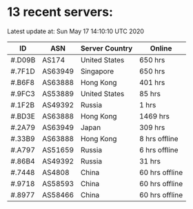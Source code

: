 # 13 recent servers:

Latest update at: Sun May 17 14:10:10 UTC 2020

| ID | ASN | Server Country | Online |
| -- | --- | -------------- | ------ |
| #.D09B | AS174 | United States | 650 hrs |
| #.7F1D | AS63949 | Singapore | 650 hrs |
| #.B6F8 | AS63888 | Hong Kong | 401 hrs |
| #.9FC3 | AS53889 | United States | 85 hrs |
| #.1F2B | AS49392 | Russia | 1 hrs |
| #.BD3E | AS63888 | Hong Kong | 1469 hrs |
| #.2A79 | AS63949 | Japan | 309 hrs |
| #.33B9 | AS63888 | Hong Kong | 8 hrs offline |
| #.A797 | AS51659 | Russia | 6 hrs offline |
| #.86B4 | AS49392 | Russia | 31 hrs |
| #.7448 | AS4808 | China | 60 hrs offline |
| #.9718 | AS58593 | China | 60 hrs offline |
| #.8977 | AS58466 | China | 60 hrs offline |

